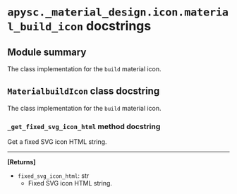 # `apysc._material_design.icon.material_build_icon` docstrings

## Module summary

The class implementation for the `build` material icon.

## `MaterialbuildIcon` class docstring

The class implementation for the `build` material icon.

### `_get_fixed_svg_icon_html` method docstring

Get a fixed SVG icon HTML string.<hr>

**[Returns]**

- `fixed_svg_icon_html`: str
  - Fixed SVG icon HTML string.